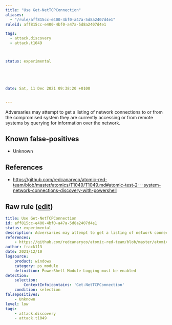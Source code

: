 ```yaml
---
title: "Use Get-NetTCPConnection"
aliases:
  - "/rule/aff815cc-e400-4bf0-a47a-5d8a2407d4e1"
ruleid: aff815cc-e400-4bf0-a47a-5d8a2407d4e1

tags:
  - attack.discovery
  - attack.t1049



status: experimental





date: Sat, 11 Dec 2021 09:38:20 +0100


---
```


Adversaries may attempt to get a listing of network connections to or from the compromised system they are currently accessing or from remote systems by querying for information over the network.

<!--more-->


## Known false-positives

* Unknown



## References

* https://github.com/redcanaryco/atomic-red-team/blob/master/atomics/T1049/T1049.md#atomic-test-2---system-network-connections-discovery-with-powershell


## Raw rule ([edit](https://github.com/SigmaHQ/sigma/edit/master/rules/windows/powershell/powershell_module/posh_pm_susp_get_nettcpconnection.yml))
```yaml
title: Use Get-NetTCPConnection 
id: aff815cc-e400-4bf0-a47a-5d8a2407d4e1
status: experimental
description: Adversaries may attempt to get a listing of network connections to or from the compromised system they are currently accessing or from remote systems by querying for information over the network.
references:
    - https://github.com/redcanaryco/atomic-red-team/blob/master/atomics/T1049/T1049.md#atomic-test-2---system-network-connections-discovery-with-powershell
author: frack113
date: 2021/12/10
logsource:
    product: windows
    category: ps_module
    definition: PowerShell Module Logging must be enabled
detection:
    selection:
        ContextInfo|contains: 'Get-NetTCPConnection'
    condition: selection 
falsepositives:
    - Unknown
level: low
tags:
    - attack.discovery
    - attack.t1049
```
